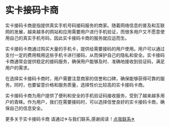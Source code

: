 # 实卡接码卡商

实卡接码卡商是指提供真实手机号码接码服务的商家。随着网络信息的普及和互联网的发展，越来越多的网站和应用需要用户进行手机验证，而很多用户又不愿意使用自己的真实手机号码，因此实卡接码卡商的服务就应运而生。

实卡接码卡商通过购买大量的手机卡，提供给需要接码的用户使用。用户可以通过支付一定的费用租用这些手机卡进行接码，从而保护自己的隐私和安全。实卡接码卡商通常会提供稳定的接码服务，确保用户能够及时、准确地接收到验证码，满足用户的需求。

在选择实卡接码卡商时，用户需要注意商家的信誉和口碑，确保能够获得可靠的服务。同时，也要留意价格和服务质量，选择性价比较高的实卡接码卡商。

实卡接码卡商为用户提供了便利和安全的手机验证码接收服务，受到了越来越多用户的青睐。作为用户，我们在需要接码时，可以选择信誉良好的实卡接码卡商，确保自己的信息安全。

更多关于实卡接码卡商 请通过✈与我们联系,感谢阅读！[点我联系✈](https://my.G208.com)